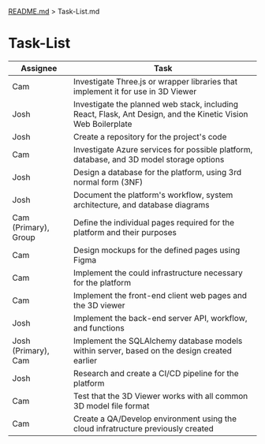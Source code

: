 [README.md](../README.md) > Task-List.md

# Task-List

| Assignee | Task |
| -------- | ---- |
| Cam | Investigate Three.js or wrapper libraries that implement it for use in 3D Viewer |
| Josh | Investigate the planned web stack, including React, Flask, Ant Design, and the Kinetic Vision Web Boilerplate |
| Josh | Create a repository for the project's code |
| Cam | Investigate Azure services for possible platform, database, and 3D model storage options |
| Josh | Design a database for the platform, using 3rd normal form (3NF) |
| Josh | Document the platform's workflow, system architecture, and database diagrams |
| Cam (Primary), Group | Define the individual pages required for the platform and their purposes |
| Cam | Design mockups for the defined pages using Figma |
| Cam | Implement the could infrastructure necessary for the platform |
| Cam | Implement the front-end client web pages and the 3D viewer |
| Josh | Implement the back-end server API, workflow, and functions |
| Josh (Primary), Cam | Implement the SQLAlchemy database models within server, based on the design created earlier |
| Josh | Research and create a CI/CD pipeline for the platform |
| Cam | Test that the 3D Viewer works with all common 3D model file format |
| Cam | Create a QA/Develop environment using the cloud infratructure previously created |
